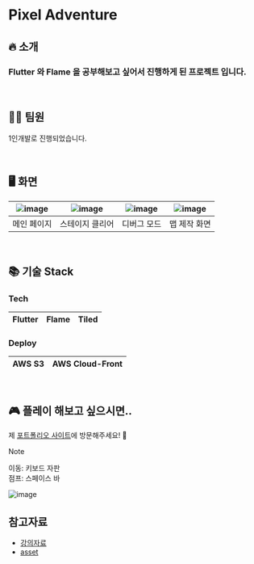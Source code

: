 # Pixel Adventure

## 🔥 소개

### Flutter 와 Flame 을 공부해보고 싶어서 진행하게 된 프로젝트 입니다.

<br />

## 👨‍💻 팀원

1인개발로 진행되었습니다.

<br />

## 🖥️ 화면

| ![image](https://github.com/KoJaem/flutter-pixel_adventure/assets/62785823/7df98a8f-8a3e-44c4-b962-2122b8fad70d) | ![image](https://github.com/KoJaem/flutter-pixel_adventure/assets/62785823/73bc16a8-4edd-478b-8b65-0ed231fb0cd3) | ![image](https://github.com/KoJaem/flutter-pixel_adventure/assets/62785823/e07c92d3-61c6-4a8b-b29c-8fe24b891a7f) | ![image](https://github.com/KoJaem/flutter-pixel_adventure/assets/62785823/6aaf873a-74ff-4059-af3b-0bc4b9fda26f) |
| ---------------------------------------------------------------------------------------------------------------- | ---------------------------------------------------------------------------------------------------------------- | ---------------------------------------------------------------------------------------------------------------- | ---------------------------------------------------------------------------------------------------------------- |
| 메인 페이지                                                                                                      | 스테이지 클리어                                                                                                  | 디버그 모드                                                                                                      | 맵 제작 화면                                                                                                     |

<br />

## 📚 기술 Stack

### Tech

| Flutter | Flame | Tiled |
| ------- | ----- | ----- |

### Deploy

| AWS S3 | AWS Cloud-Front |
| ------ | --------------- |

<br />

## 🎮 플레이 해보고 싶으시면..

제 [포트폴리오 사이트](https://kojaem.me)에 방문해주세요! 🚀

> [!Note]
> 이동: 키보드 자판 <br />
> 점프: 스페이스 바

![image](https://github.com/KoJaem/flutter-pixel_adventure/assets/62785823/e57176b5-f988-469f-9592-940175e938f6)

## 참고자료

- [강의자료](https://www.youtube.com/watch?v=Kwn1eHZP3C4&list=PLRRATgFqhVCh8qD7xmaSbwG1vfaCddvCM)
- [asset](https://pixelfrog-assets.itch.io/pixel-adventure-1)
